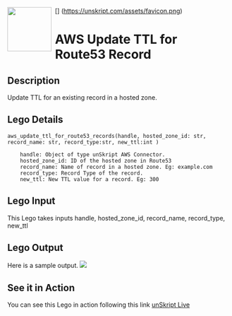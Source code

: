 [<img align="left" src="https://unskript.com/assets/favicon.png" width="100" height="100" style="padding-right: 5px">]
(https://unskript.com/assets/favicon.png)
<h1>AWS Update TTL for Route53 Record</h1>

## Description
Update TTL for an existing record in a hosted zone.

## Lego Details
	aws_update_ttl_for_route53_records(handle, hosted_zone_id: str, record_name: str, record_type:str, new_ttl:int )

		handle: Object of type unSkript AWS Connector.
		hosted_zone_id: ID of the hosted zone in Route53
		record_name: Name of record in a hosted zone. Eg: example.com
		record_type: Record Type of the record.
		new_ttl: New TTL value for a record. Eg: 300

## Lego Input
This Lego takes inputs handle, hosted_zone_id, record_name, record_type, new_ttl

## Lego Output
Here is a sample output.
<img src="./1.png">

## See it in Action

You can see this Lego in action following this link [unSkript Live](https://us.app.unskript.io)
